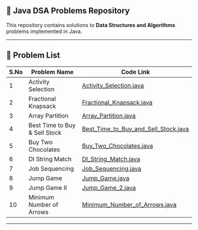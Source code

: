 ## 🧠 Java DSA Problems Repository

This repository contains solutions to **Data Structures and Algorithms** problems implemented in Java.

---

## 📁 Problem List

| S.No | Problem Name        | Code Link                                            |
|------|---------------------|------------------------------------------------------|
| 1    | Activity Selection  | [Activity_Selection.java](./Activity_Selection.java) |
| 2    | Fractional Knapsack | [Fractional_Knapsack.java](./Fractional_Knapsack.java) |
| 3    | Array Partition     | [Array_Partition.java](./Array_Partition.java)       |
| 4    | Best Time to Buy & Sell Stock | [Best_Time_to_Buy_and_Sell_Stock.java](./Best_Time_to_Buy_and_Sell_Stock.java) |
| 5    | Buy Two Chocolates  | [Buy_Two_Chocolates.java](./Buy_Two_Chocolates.java) |
| 6    | DI String Match     | [DI_String_Match.java](./DI_String_Match.java)       |
| 7    | Job Sequencing      | [Job_Sequencing.java](./Job_Sequencing.java)         |
| 8    | Jump Game           | [Jump_Game.java](./Jump_Game.java)                   |
| 9    | Jump Game II        | [Jump_Game_2.java](./Jump_Game_2.java)               |
| 10   | Minimum Number of Arrows | [Minimum_Number_of_Arrows.java](./Minimum_Number_of_Arrows.java) |

---
